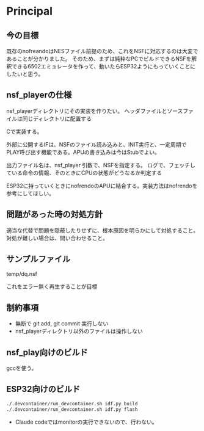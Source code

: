 # Principal

## 今の目標

既存のnofreandoはNESファイル前提のため、これをNSFに対応するのは大変であることが分かりました。
そのため、まずは純粋なPCでビルドできるNSFを解釈できる6502エミュレータを作って、動いたらESP32ようにもっていくことにしたいと思う。

## nsf_playerの仕様

nsf_playerディレクトリにその実装を作りたい。
ヘッダファイルとソースファイルは同じディレクトリに配置する

Cで実装する。

外部に公開するIFは、NSFのファイル読み込みと、INIT実行と、一定周期でPLAY呼び出す機能である。APUの書き込みは今はStubでよい。

出力ファイル名は、nsf_player
引数で、NSFを指定する。
ログで、フェッチしている命令の情報、そのときにCPUの状態がどうなるか判定する

ESP32に持っていくときにnofrendoのAPUに結合する。実装方法はnofrendoを参考にしてほしい。  

## 問題があった時の対処方針

適当な代替で問題を隠蔽したりせずに、根本原因を明らかにして対処すること。
対処が難しい場合は、問い合わせること。

## サンプルファイル

temp/dq.nsf

これをエラー無く再生することが目標

## 制約事項

* 無断で git add, git commit 実行しない
* nsf_playerディレクトリ以外のファイルは操作しない

## nsf_play向けのビルド

gccを使う。

## ESP32向けのビルド

```bash
./.devcontainer/run_devcontainer.sh idf.py build
./.devcontainer/run_devcontainer.sh idf.py flash
```

* Claude codeではmonitorの実行できないので、行わない。

